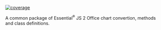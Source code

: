 [![coverage](http://ej2.syncfusion.com/badges/ej2-office-chart/coverage.svg)](http://ej2.syncfusion.com/badges/ej2-office-chart)

A common package of Essential<sup>®</sup> JS 2 Office chart convertion, methods and class definitions.